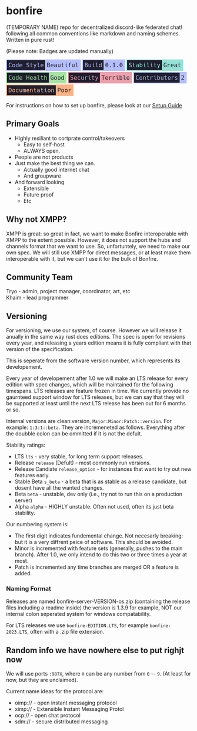 # bonfire
(TEMPORARY NAME) repo for decentralized discord-like federated chat! following all common conventions like markdown and naming schemes. Written in pure rust! 

(Please note: Badges are updated manually)

[![Code Style: Beautiful](repo-style/badges/code-style.png)](CODESTYLE.md) ![Build: 0.1.0](repo-style/badges/version.png) ![Stability: Great](repo-style/badges/stability.png) ![Code Health: Good](repo-style/badges/code-health.png) ![Security: Terrible](repo-style/badges/security.png) ![Contibuters: 2](repo-style/badges/contributers.png) ![Documentation: Poor](repo-style/badges/documentation.png)

For instructions on how to set up bonfire, please look at our [Setup Guide](SETUP.md)

## Primary Goals

- Highly resiliant to cortprate control/takeovers
    - Easy to self-host
    - ALWAYS open.
- People are not products
- Just make the best thing we can. 
    - Actually good internet chat
    - And groupware
- And forward looking
    - Extensible
    - Future proof
    - Etc

## Why not XMPP?

XMPP is great: so great in fact, we want to make Bonfire interoperable with XMPP to the extent possible. However, it does not support the hubs and channels format that we want to use. So, unfortuntely, we need to make our own spec. We will still use XMPP for direct messages, or at least make them interoperable with it, but we can't use it for the bulk of Bonfire.

## Community Team

Tryo - admin, project manager, coordinator, art, etc    
Khaim - lead programmer

## Versioning

For versioning, we use our system, of course. However we will release it anually in the same way rust does editions. The spec is open for revisions every year, and releasing a years edition means it is fully compliant with that version of the specification. 

This is seperate from the software version number, which represents its developement.

Every year of developement after 1.0 we will make an LTS release for every edition with spec changes, which will be maintained for the following timespans. LTS releases are feature frozen in time. We currently provide no gaurnteed support window for LTS releases, but we can say that they will be supported at least until the next LTS release has been out for 6 months or so.

Internal versions are clean:version, `Major:Minor:Patch::version`. For example: `1:3:1::beta`. They are incremeneted as follows. Everything after the doubble colon can be ommitted if it is not the defult. 

Stability ratings: 
- LTS `lts` - very stable, for long term support releases.
- Release `release` (Defult) - most commonly run versions. 
- Release Candiate `release_option` - for instances that want to try out new features early.
- Stable Beta `s_beta` - a beta that is as stable as a release candidate, but dosent have all the wanted changes.
- Beta `beta` - unstable, dev only (i.e., try not to run this on a production server)
- Alpha `alpha` - HIGHLY unstable. Often not used, often its just beta stability.

Our numbering system is:
- The first digit indicates fundemental change. Not necesarly breaking: but it is a very diffrent peice of software. This should be avoided.
- Minor is incremented with feature sets (generally, pushes to the main branch). After 1.0, we only intend to do this two or three times a year at most.
- Patch is incremented any time branches are merged OR a feature is added. 

### Naming Format

Releases are named 
bonfire-server-VERSION-os.zip (containing the release files including a readme inside)
the version is 1.3.9 for example, NOT our internal colon seperated system for windows compatability. 

For LTS releases we use `bonfire-EDITION.LTS`, for example `bonfire-2023.LTS`, often with a .zip file extension.

## Random info we have nowhere else to put righjt now

We will use ports `:987X`, where `X` can be any number from `0` -- `9`. (At least for now, but they are unclaimed). 

Current name ideas for the protocol are: 
- oimp:// - open instant messaging protocol
- ximp:// - Extensible Instant Messaging Protol
- ocp:// - open chat protocol
- sdm:// - secure distributed messaging